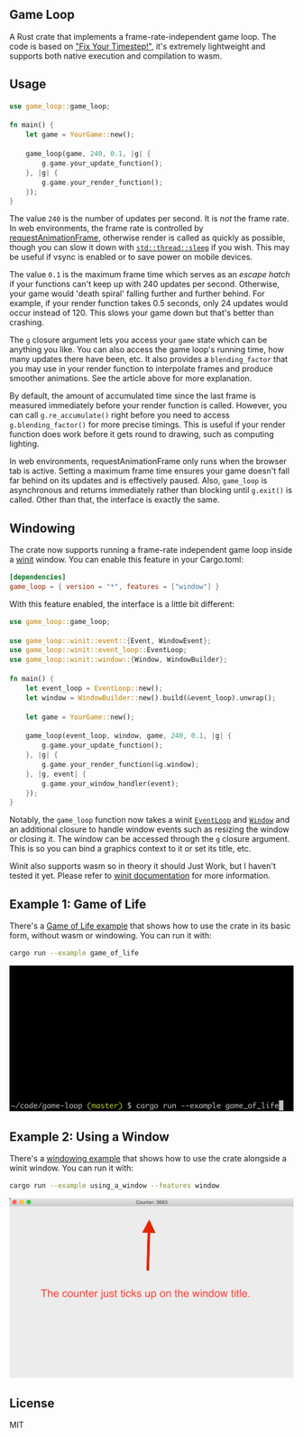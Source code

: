 ## Game Loop

A Rust crate that implements a frame-rate-independent game loop. The code is
based on ["Fix Your Timestep!"](https://gafferongames.com/post/fix_your_timestep/),
it's extremely lightweight and supports both native execution and compilation to
wasm.

## Usage

```rust
use game_loop::game_loop;

fn main() {
    let game = YourGame::new();

    game_loop(game, 240, 0.1, |g| {
        g.game.your_update_function();
    }, |g| {
        g.game.your_render_function();
    });
}
```

The value `240` is the number of updates per second. It is _not_ the frame rate.
In web environments, the frame rate is controlled by
[requestAnimationFrame](https://developer.mozilla.org/en-US/docs/Web/API/window/requestAnimationFrame),
otherwise render is called as quickly as possible, though you can slow it down
with [`std::thread::sleep`](https://doc.rust-lang.org/std/thread/fn.sleep.html)
if you wish. This may be useful if vsync is enabled or to save power on mobile
devices.

The value `0.1` is the maximum frame time which serves as an _escape hatch_ if
your functions can't keep up with 240 updates per second. Otherwise, your game
would 'death spiral' falling further and further behind. For example, if your
render function takes 0.5 seconds, only 24 updates would occur instead of 120.
This slows your game down but that's better than crashing.

The `g` closure argument lets you access your `game` state which can be anything
you like. You can also access the game loop's running time, how many updates
there have been, etc. It also provides a `blending_factor` that you may use in
your render function to interpolate frames and produce smoother animations. See
the article above for more explanation.

By default, the amount of accumulated time since the last frame is measured
immediately before your render function is called. However, you can call
`g.re_accumulate()` right before you need to access `g.blending_factor()` for
more precise timings. This is useful if your render function does work before
it gets round to drawing, such as computing lighting.

In web environments, requestAnimationFrame only runs when the browser tab is
active. Setting a maximum frame time ensures your game doesn't fall far behind
on its updates and is effectively paused. Also, `game_loop` is asynchronous and
returns immediately rather than blocking until `g.exit()` is called. Other than
that, the interface is exactly the same.

## Windowing

The crate now supports running a frame-rate independent game loop inside a
[winit](https://github.com/rust-windowing/winit) window. You can enable this
feature in your Cargo.toml:

```toml
[dependencies]
game_loop = { version = "*", features = ["window"] }
```

With this feature enabled, the interface is a little bit different:

```rust
use game_loop::game_loop;

use game_loop::winit::event::{Event, WindowEvent};
use game_loop::winit::event_loop::EventLoop;
use game_loop::winit::window::{Window, WindowBuilder};

fn main() {
    let event_loop = EventLoop::new();
    let window = WindowBuilder::new().build(&event_loop).unwrap();

    let game = YourGame::new();

    game_loop(event_loop, window, game, 240, 0.1, |g| {
        g.game.your_update_function();
    }, |g| {
        g.game.your_render_function(&g.window);
    }, |g, event| {
        g.game.your_window_handler(event);
    });
}
```

Notably, the `game_loop` function now takes a winit
[`EventLoop`](https://docs.rs/winit/0.21.0/winit/event_loop/struct.EventLoop.html)
and [`Window`](https://docs.rs/winit/0.21.0/winit/window/struct.Window.html) and
an additional closure to handle window events such as resizing the window or
closing it. The window can be accessed through the `g` closure argument. This is
so you can bind a graphics context to it or set its title, etc.

Winit also supports wasm so in theory it should Just Work, but I haven't tested
it yet. Please refer to [winit documentation](https://github.com/rust-windowing/winit#platform-specific-usage)
for more information.

## Example 1: Game of Life

There's a [Game of Life example](./examples/game_of_life.rs) that shows how to
use the crate in its basic form, without wasm or windowing. You can run it with:

```sh
cargo run --example game_of_life
```

![Game of Life](./examples/game_of_life.gif)

## Example 2: Using a Window

There's a [windowing example](./examples/using_a_window.rs) that shows how to
use the crate alongside a winit window. You can run it with:

```sh
cargo run --example using_a_window --features window
```

![Using a Window](./examples/using_a_window.png)

## License

MIT
